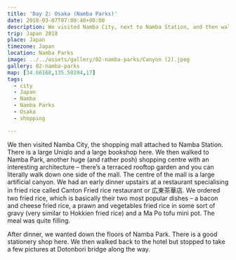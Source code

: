```yaml
---
title: 'Day 2: Osaka (Namba Parks)'
date: 2018-03-07T07:00:40+00:00
description: We visited Namba City, next to Namba Station, and then walked to Namba Parks, another huge shopping centre with an interesting architecture.
trip: Japan 2018
place: Japan
timezone: Japan
location: Namba Parks
image: ../../assets/gallery/02-namba-parks/Canyon (2).jpeg
gallery: 02-namba-parks
map: [34.66168,135.50194,17]
tags:
  - city
  - Japan
  - Namba
  - Namba Parks
  - Osaka
  - shopping

---
```

We then visited Namba City, the shopping mall attached to Namba Station. There is a large Uniqlo and a large bookshop here. We then walked to Namba Park, another huge (and rather posh) shopping centre with an interesting architecture &#8211; there&#8217;s a terraced rooftop garden and you can literally walk down one side of the mall. The centre of the mall is a large artificial canyon. We had an early dinner upstairs at a restaurant specialising in fried rice called Canton Fried rice restaurant or 広東茶華店. We ordered two fried rice, which is basically their two most popular dishes &#8211; a bacon and cheese fried rice, a prawn and vegetables fried rice in some sort of gravy (very similar to Hokkien fried rice) and a Ma Po tofu mini pot. The meal was quite filling.

After dinner, we wanted down the floors of Namba Park. There is a good stationery shop here. We then walked back to the hotel but stopped to take a few pictures at Dotonbori bridge along the way.
